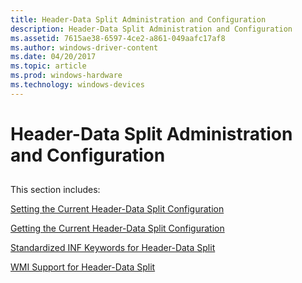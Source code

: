 ```yaml
---
title: Header-Data Split Administration and Configuration
description: Header-Data Split Administration and Configuration
ms.assetid: 7615ae38-6597-4ce2-a861-049aafc17af8
ms.author: windows-driver-content
ms.date: 04/20/2017
ms.topic: article
ms.prod: windows-hardware
ms.technology: windows-devices
---
```


# Header-Data Split Administration and Configuration


## <a href="" id="ddk-header-data-split-administration-and-configuration-ng"></a>


This section includes:

[Setting the Current Header-Data Split Configuration](setting-the-current-header-data-split-configuration.md)

[Getting the Current Header-Data Split Configuration](getting-the-current-header-data-split-configuration.md)

[Standardized INF Keywords for Header-Data Split](standardized-inf-keywords-for-header-data-split.md)

[WMI Support for Header-Data Split](wmi-support-for-header-data-split.md)

 

 






